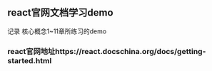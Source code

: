 
## react官网文档学习demo

记录  核心概念1~11章所练习的demo


### react官网地址https://react.docschina.org/docs/getting-started.html